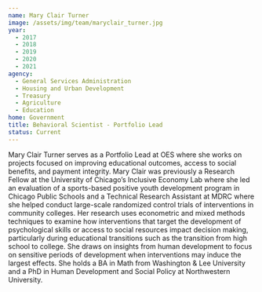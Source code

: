 ```yaml
---
name: Mary Clair Turner
image: /assets/img/team/maryclair_turner.jpg 
year: 
  - 2017
  - 2018
  - 2019
  - 2020
  - 2021
agency:  
  - General Services Administration
  - Housing and Urban Development
  - Treasury
  - Agriculture
  - Education
home: Government
title: Behavioral Scientist - Portfolio Lead
status: Current
---
```


Mary Clair Turner serves as a Portfolio Lead at OES where she works on projects focused on improving educational outcomes, access to social benefits, and payment integrity. Mary Clair was previously a Research Fellow at the University of Chicago’s Inclusive Economy Lab where she led an evaluation of a sports-based positive youth development program in Chicago Public Schools and a Technical Research Assistant at MDRC where she helped conduct large-scale randomized control trials of interventions in community colleges. Her research uses econometric and mixed methods techniques to examine how interventions that target the development of psychological skills or access to social resources impact decision making, particularly during educational transitions such as the transition from high school to college. She draws on insights from human development to focus on sensitive periods of development when interventions may induce the largest effects. She holds a BA in Math from Washington & Lee University and a PhD in Human Development and Social Policy at Northwestern University.
